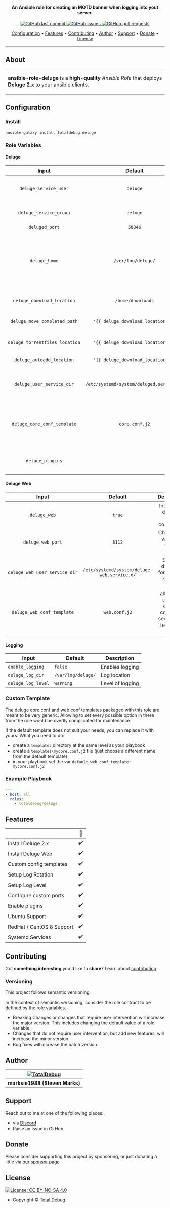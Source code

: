 <h4 align="center">An Ansible role for creating an MOTD banner when logging into yout server.</h4>

<p align="center">
    <a href="https://github.com/totaldebug/ansible-role-deluge/commits/master">
    <img src="https://img.shields.io/github/last-commit/totaldebug/ansible-role-deluge.svg?style=flat-square&logo=github&logoColor=white"
         alt="GitHub last commit">
    <a href="https://github.com/totaldebug/ansible-role-deluge/issues">
    <img src="https://img.shields.io/github/issues-raw/totaldebug/ansible-role-deluge.svg?style=flat-square&logo=github&logoColor=white"
         alt="GitHub issues">
    <a href="https://github.com/totaldebug/ansible-role-deluge/pulls">
    <img src="https://img.shields.io/github/issues-pr-raw/totaldebug/ansible-role-deluge.svg?style=flat-square&logo=github&logoColor=white"
         alt="GitHub pull requests">
</p>

<p align="center">
  <a href="#configuration">Configuration</a> •
  <a href="#features">Features</a> •
  <a href="#contributing">Contributing</a> •
  <a href="#author">Author</a> •
  <a href="#support">Support</a> •
  <a href="#donate">Donate</a> •
  <a href="#license">License</a>
</p>

---

## About

<table>
<tr>
<td>

**ansible-role-deluge** is a **high-quality** _Ansible Role_ that deploys **Deluge 2.x** to your ansible clients.

</td>
</tr>
</table>

## Configuration

### Install

```shell
ansible-galaxy install totaldebug.deluge
```

### Role Variables

#### Deluge

|           **Input**            |               **Default**                |                                 **Description**                                  |
| :----------------------------: | :--------------------------------------: | :------------------------------------------------------------------------------: |
|     `deluge_service_user`      |                 `deluge`                 |                         Username for the service account                         |
|     `deluge_service_group`     |                 `deluge`                 |                          Group for the service account                           |
|         `deluged_port`         |                 `58846`                  |                                   Deluge port                                    |
|         `deluge_home`          |            `/ver/log/deluge/`            | Sets the default home for the deluge service account, config will be stored here |
|   `deluge_download_location`   |            `/home/downloads`             |                            Downloaded file directory                             |
|  `deluge_move_completed_path`  |    `'{{ deluge_download_location }}'`    |                             Completed downloads path                             |
| `deluge_torrentfiles_location` |    `'{{ deluge_download_location }}'`    |                           Deluge torrent file location                           |
|   `deluge_autoadd_location`    |    `'{{ deluge_download_location }}'`    |                              Deluge Auto Add folder                              |
|   `deluge_user_service_dir`    | `/etc/systemd/system/deluged.service.d/` |                  Sets the directory for the user service config                  |
|  `deluge_core_conf_template`   |              `core.conf.j2`              |        allows the use of a custom config file see custom templates below         |
|        `deluge_plugins`        |                                          |                add a list of plugins that you want to be enabled                 |

#### Deluge Web

|           **Input**           |                 **Default**                 |                          **Description**                          |
| :---------------------------: | :-----------------------------------------: | :---------------------------------------------------------------: |
|         `deluge_web`          |                   `true`                    |                 Installs the deluge-web component                 |
|       `deluge_web_port`       |                   `8112`                    |                Change the web port for the portal                 |
| `deluge_web_user_service_dir` | `/etc/systemd/system/deluge-web.service.d/` |          Sets the directory for the user service config           |
|  `deluge_web_conf_template`   |                `web.conf.j2`                | allows the use of a custom config file see custom templates below |

#### Logging

| **Input**          | **Default**        | **Description**  |
| ------------------ | ------------------ | ---------------- |
| `enable_logging`   | `false`            | Enables logging  |
| `deluge_log_dir`   | `/var/log/deluge/` | Log location     |
| `deluge_log_level` | `warning`          | Level of logging |

### Custom Template

The deluge core.conf and web.conf templates packaged with this role are meant to
be very generic. Allowing to set every possible option in there from the
role would be overlly complicated for maintenance.

If the default template does not suit your needs, you can replace it with yours.
What you need to do:

- create a `templates` directory at the same level as your playbook
- create a `templates\mycore.conf.j2` file (just choose a different name from the default template)
- in your playbook set the var `default_web_conf_template: mycore.conf.j2`

### Example Playbook

```yaml
---
- host: all
  roles:
    - totaldebug/deluge
```

## Features

|                           | 🔰  |
| ------------------------- | :-: |
| Install Deluge 2.x        | ✔️  |
| Install Deluge Web        | ✔️  |
| Custom config templates   | ✔️  |
| Setup Log Rotation        | ✔️  |
| Setup Log Level           | ✔️  |
| Configure custom ports    | ✔️  |
| Enable plugins            | ✔️  |
| Ubuntu Support            | ✔️  |
| RedHat / CentOS 8 Support | ✔️  |
| Systemd Services          | ✔️  |

## Contributing

Got **something interesting** you'd like to **share**? Learn about [contributing](https://github.com/totaldebug/.github/blob/main/.github/CONTRIBUTING.md).

### Versioning

This project follows semantic versioning.

In the context of semantic versioning, consider the role contract to be defined by the role variables.

- Breaking Changes or changes that require user intervention will increase the major version. This includes changing the default value of a role variable.
- Changes that do not require user intervention, but add new features, will increase the minor version.
- Bug fixes will increase the patch version.

## Author

| [![TotalDebug](https://totaldebug.uk/assets/images/logo.png)](https://linkedin.com/in/marksie1988) |
| :------------------------------------------------------------------------------------------------: |
|                                   **marksie1988 (Steven Marks)**                                   |

## Support

Reach out to me at one of the following places:

- via [Discord](https://discord.gg/6fmekudc8Q)
- Raise an issue in GitHub

## Donate

Please consider supporting this project by sponsoring, or just donating a little via [our sponsor page](https://github.com/sponsors/marksie1988)

## License

[![License: CC BY-NC-SA 4.0](https://img.shields.io/badge/License-CC%20BY--NC--SA%204.0-orange.svg?style=flat-square)](https://creativecommons.org/licenses/by-nc-sa/4.0/)

- Copyright © [Total Debug](https://totaldebug.uk "Total Debug").
